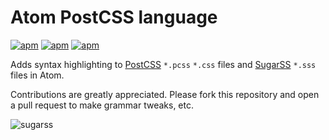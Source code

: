 # Atom PostCSS language

[![apm](https://img.shields.io/apm/v/language-postcss.svg)](https://atom.io/packages/language-postcss)
[![apm](https://img.shields.io/apm/dm/language-postcss.svg?maxAge=2592000)](https://atom.io/packages/language-postcss)
[![apm](https://img.shields.io/apm/l/language-postcss.svg)](https://atom.io/packages/language-postcss)

Adds syntax highlighting to [PostCSS](https://github.com/postcss/postcss) `*.pcss` `*.css` files and [SugarSS](https://github.com/postcss/sugarss) `*.sss` files in Atom.

Contributions are greatly appreciated. Please fork this repository and open a pull request to make grammar tweaks, etc.

![sugarss](https://cloud.githubusercontent.com/assets/5698350/13654962/fb2de0de-e66c-11e5-9133-1860f04aa480.png)
